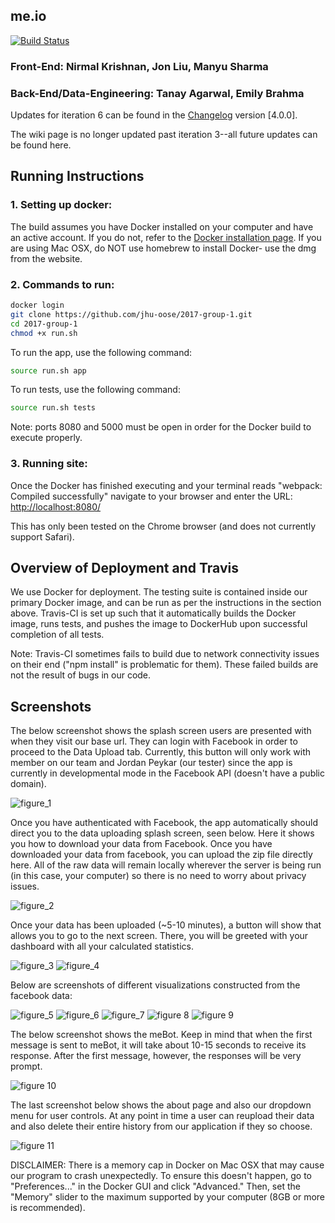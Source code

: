## me.io ##
[![Build Status](https://travis-ci.com/jhu-oose/2017-group-1.svg?token=d6W74LqWY6pVgZreWqRg&branch=master)](https://travis-ci.com/jhu-oose/2017-group-1)
### Front-End: Nirmal Krishnan, Jon Liu, Manyu Sharma
### Back-End/Data-Engineering: Tanay Agarwal, Emily Brahma

Updates for iteration 6 can be found in the [Changelog](https://github.com/jhu-oose/2017-group-1/blob/master/Changelog.md) version [4.0.0]. 

The wiki page is no longer updated past iteration 3--all future updates can be found here. 

## Running Instructions

### 1. Setting up docker:
The build assumes you have Docker installed on your computer and have an active account. If you do not, refer to the [Docker installation page](https://docs.docker.com/engine/installation/). If you are using Mac OSX, do NOT use homebrew to install Docker- use the dmg from the website.  

### 2. Commands to run:
```bash
docker login
git clone https://github.com/jhu-oose/2017-group-1.git
cd 2017-group-1
chmod +x run.sh
```

To run the app, use the following command:

```bash
source run.sh app
```

To run tests, use the following command:

```bash
source run.sh tests
```

Note: ports 8080 and 5000 must be open in order for the Docker build to execute properly. 

### 3. Running site: 
Once the Docker has finished executing and your terminal reads "webpack: Compiled successfully" navigate to your browser and enter the URL: [http://localhost:8080/](http://localhost:8080/)

This has only been tested on the Chrome browser (and does not currently support Safari).

## Overview of Deployment and Travis

We use Docker for deployment. The testing suite is contained inside our primary Docker image, and can be run as per the instructions in the section above. Travis-CI is set up such that it automatically builds the Docker image, runs tests, and pushes the image to DockerHub upon successful completion of all tests.

Note: Travis-CI sometimes fails to build due to network connectivity issues on their end ("npm install" is problematic for them). These failed builds are not the result of bugs in our code.

## Screenshots
The below screenshot shows the splash screen users are presented with when they visit our base url. They can login with Facebook in order to proceed to the Data Upload tab. Currently, this button will only work with member on our team and Jordan Peykar (our tester) since the app is currently in developmental mode in the Facebook API (doesn't have a public domain).

![figure_1]

Once you have authenticated with Facebook, the app automatically should direct you to the data uploading splash screen, seen below. Here it shows you how to download your data from Facebook. Once you have downloaded your data from facebook, you can upload the zip file directly here. All of the raw data will remain locally wherever the server is being run (in this case, your computer) so there is no need to worry about privacy issues. 

![figure_2]

Once your data has been uploaded (~5-10 minutes), a button will show that allows you to go to the next screen. There, you will be greeted with your dashboard with all your calculated statistics. 

![figure_3]
![figure_4]

Below are screenshots of different visualizations constructed from the facebook data:

![figure_5]
![figure_6]
![figure_7]
![figure 8]
![figure 9]

The below screenshot shows the meBot. Keep in mind that when the first message is sent to meBot, it will take about 10-15 seconds to receive its response. After the first message, however, the responses will be very prompt.

![figure 10]

The last screenshot below shows the about page and also our dropdown menu for user controls. At any point in time a user can reupload their data and also delete their entire history from our application if they so choose.

![figure 11]


[figure_1]: https://github.com/02agarwalt/me.io-Facebook-Messenger-Analytics/blob/master/img/iteration_6/fig1.png
[figure_2]: https://github.com/02agarwalt/me.io-Facebook-Messenger-Analytics/blob/master/img/iteration_6/fig2.png
[figure_3]: https://github.com/02agarwalt/me.io-Facebook-Messenger-Analytics/blob/master/img/iteration_6/fig3.png
[figure_4]: https://github.com/02agarwalt/me.io-Facebook-Messenger-Analytics/blob/master/img/iteration_6/fig4.png
[figure_5]: https://github.com/02agarwalt/me.io-Facebook-Messenger-Analytics/blob/master/img/iteration_6/fig5.png
[figure_6]: https://github.com/02agarwalt/me.io-Facebook-Messenger-Analytics/blob/master/img/iteration_6/fig6.png
[figure_7]: https://github.com/02agarwalt/me.io-Facebook-Messenger-Analytics/blob/master/img/iteration_6/fig7.png
[figure 8]: https://github.com/02agarwalt/me.io-Facebook-Messenger-Analytics/blob/master/img/iteration_6/fig8.png
[figure 9]: https://github.com/02agarwalt/me.io-Facebook-Messenger-Analytics/blob/master/img/iteration_6/fig9.png
[figure 10]: https://github.com/02agarwalt/me.io-Facebook-Messenger-Analytics/blob/master/img/iteration_6/fig10.png
[figure 11]: https://github.com/02agarwalt/me.io-Facebook-Messenger-Analytics/blob/master/img/iteration_6/fig11.png

DISCLAIMER: There is a memory cap in Docker on Mac OSX that may cause our program to crash unexpectedly. To ensure this doesn't happen, go to "Preferences..." in the Docker GUI and click "Advanced." Then, set the "Memory" slider to the maximum supported by your computer (8GB or more is recommended). 

